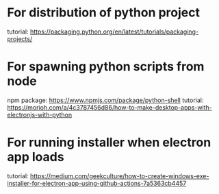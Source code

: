 # For distribution of python project

tutorial: https://packaging.python.org/en/latest/tutorials/packaging-projects/

# For spawning python scripts from node

npm package: https://www.npmjs.com/package/python-shell
tutorial: https://morioh.com/a/4c3787456d86/how-to-make-desktop-apps-with-electronjs-with-python

# For running installer when electron app loads

tutorial: https://medium.com/geekculture/how-to-create-windows-exe-installer-for-electron-app-using-github-actions-7a5363cb4457
